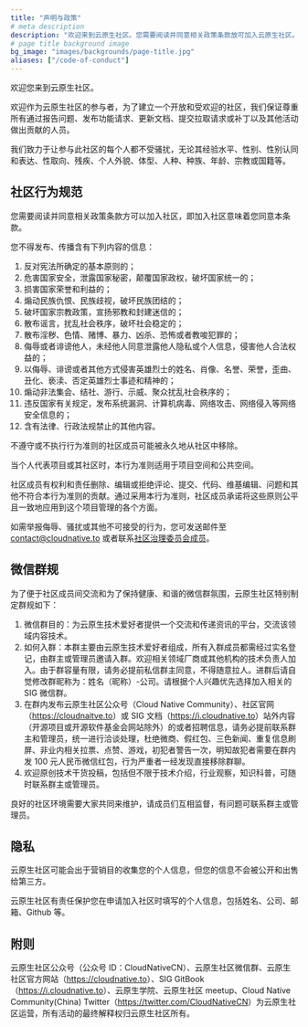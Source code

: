 ```yaml
---
title: "声明与政策"
# meta description
description: "欢迎来到云原生社区。您需要阅读并同意相关政策条款放可加入云原生社区。"
# page title background image
bg_image: "images/backgrounds/page-title.jpg"
aliases: ["/code-of-conduct"]
---
```


欢迎您来到云原生社区。

欢迎作为云原生社区的参与者，为了建立一个开放和受欢迎的社区，我们保证尊重所有通过报告问题、发布功能请求、更新文档、提交拉取请求或补丁以及其他活动做出贡献的人员。

我们致力于让参与此社区的每个人都不受骚扰，无论其经验水平、性别、性别认同和表达、性取向、残疾、个人外貌、体型、人种、种族、年龄、宗教或国籍等。

## 社区行为规范

您需要阅读并同意相关政策条款方可以加入社区，即加入社区意味着您同意本条款。

您不得发布、传播含有下列内容的信息：

1. 反对宪法所确定的基本原则的；
2. 危害国家安全，泄露国家秘密，颠覆国家政权，破坏国家统一的；
3. 损害国家荣誉和利益的；
4. 煽动民族仇恨、民族歧视，破坏民族团结的；
5. 破坏国家宗教政策，宣扬邪教和封建迷信的；
6. 散布谣言，扰乱社会秩序，破坏社会稳定的；
7. 散布淫秽、色情、赌博、暴力、凶杀、恐怖或者教唆犯罪的；
8. 侮辱或者诽谤他人，未经他人同意泄露他人隐私或个人信息，侵害他人合法权益的；
9. 以侮辱、诽谤或者其他方式侵害英雄烈士的姓名、肖像、名誉、荣誉，歪曲、丑化、亵渎、否定英雄烈士事迹和精神的；
10. 煽动非法集会、结社、游行、示威、聚众扰乱社会秩序的；
11. 违反国家有关规定，发布系统漏洞、计算机病毒、网络攻击、网络侵入等网络安全信息的；
12. 含有法律、行政法规禁止的其他内容。

不遵守或不执行行为准则的社区成员可能被永久地从社区中移除。

当个人代表项目或其社区时，本行为准则适用于项目空间和公共空间。

社区成员有权利和责任删除、编辑或拒绝评论、提交、代码、维基编辑、问题和其他不符合本行为准则的贡献。通过采用本行为准则，社区成员承诺将这些原则公平且一致地应用到这个项目管理的各个方面。

如需举报侮辱、骚扰或其他不可接受的行为，您可发送邮件至 [contact@cloudnative.to](mailto:contact@cloudnative.to) 或者联系[社区治理委员会成员](/team/)。

## 微信群规

为了便于社区成员间交流和为了保持健康、和谐的微信群氛围，云原生社区特别制定群规如下：

1. 微信群目的：为云原生技术爱好者提供一个交流和传递资讯的平台，交流该领域内容技术。
2. 如何入群：本群主要由云原生技术爱好者组成，所有入群成员都需经过实名登记，由群主或管理员邀请入群。欢迎相关领域厂商或其他机构的技术负责人加入。由于群容量有限，请务必提前私信群主同意，不得随意拉人。进群后请自觉修改群昵称为：姓名（昵称）-公司。请根据个人兴趣优先选择加入相关的 SIG 微信群。
3. 在群内发布云原生社区公众号（Cloud Native Community）、社区官网（<https://cloudnaitve.to>）或 SIG 文档（<https://i.cloudnative.to>）站外内容（开源项目或开源软件基金会网站除外）的或者招聘信息，请务必提前联系群主和管理员，统一进行洽谈处理，杜绝微商、假红包、三色新闻、重复信息刷屏、非业内相关拉票、点赞、游戏，初犯者警告一次，明知故犯者需要在群内发 100 元人民币微信红包，行为严重者一经发现直接移除群聊。
4. 欢迎原创技术干货投稿，包括但不限于技术介绍，行业观察，知识科普，可随时联系群主或管理员。

良好的社区环境需要大家共同来维护，请成员们互相监督，有问题可联系群主或管理员。

## 隐私

云原生社区可能会出于营销目的收集您的个人信息，但您的信息不会被公开和出售给第三方。

云原生社区有责任保护您在申请加入社区时填写的个人信息，包括姓名、公司、邮箱、Github 等。

## 附则

云原生社区公众号（公众号 ID：CloudNativeCN）、云原生社区微信群、云原生社区官方网站（<https://cloudnative.to>）、SIG GitBook（<https://i.cloudnative.to>）、云原生学院、云原生社区 meetup、Cloud Native Community(China) Twitter（<https://twitter.com/CloudNativeCN>）为云原生社区运营，所有活动的最终解释权归云原生社区所有。
